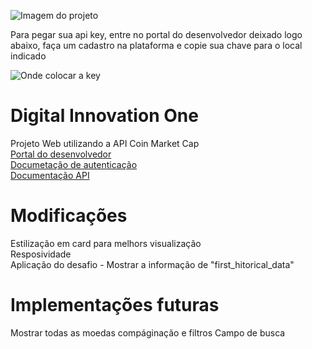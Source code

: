 ![Imagem do projeto](https://i.imgur.com/fnrDbnq.png)

Para pegar sua api key, entre no portal do desenvolvedor deixado logo abaixo, faça um cadastro na plataforma e copie sua chave para o local indicado

![Onde colocar a key](https://i.imgur.com/dmUAOxB.png)

# Digital Innovation One
Projeto Web utilizando a API Coin Market Cap <br>
[Portal do desenvolvedor](https://pro.coinmarketcap.com/account) <br>
[Documetação de autenticação](https://coinmarketcap.com/api/documentation/v1/#section/Authentication) <br>
[Documentação API](https://coinmarketcap.com/api/documentation/v1/#) <br>


# Modificações

Estilização em card para melhors visualização <br>
Resposividade <br>
Aplicação do desafio - Mostrar a informação de "first_hitorical_data"


# Implementações futuras

Mostrar todas as moedas compáginação e filtros
Campo de busca
